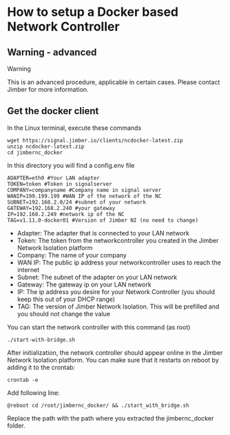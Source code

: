 # How to setup a Docker based Network Controller

## Warning - advanced

>[!WARNING]
> This is an advanced procedure, applicable in certain cases. Please contact Jimber for more information.

## Get the docker client
In the Linux terminal, execute these commands

```
wget https://signal.jimber.io/clients/ncdocker-latest.zip
unzip ncdocker-latest.zip
cd jimbernc_docker
```

In this directory you will find a config.env file

```
ADAPTER=eth0 #Your LAN adapter
TOKEN=token #Token in signalserver
COMPANY=companyname #Company name in signal server
WANIP=199.199.199 #WAN IP of the network of the NC
SUBNET=192.168.2.0/24 #subnet of your network
GATEWAY=192.168.2.240 #your gateway
IP=192.168.2.249 #network ip of the NC
TAG=v1.11.0-docker01 #Version of Jimber NI (no need to change)

```

- Adapter: The adapter that is connected to your LAN network
- Token: The token from the networkcontroller you created in the Jimber Network Isolation platform
- Company: The name of your company
- WAN IP: The public ip address your networkcontroller uses to reach the internet
- Subnet: The subnet of the adapter on your LAN network
- Gateway: The gateway ip on your LAN network
- IP: The ip address you desire for your Network Controller (you should keep this out of your DHCP range)
- TAG: The version of Jimber Network Isolation. This will be prefilled and you should not change the value


You can start the network controller with this command (as root)

```
./start-with-bridge.sh
```

After initialization, the network controller should appear online in the Jimber Network Isolation platform. You can make sure that it restarts on reboot by adding it to the crontab:

```
crontab -e
```

Add following line:

```
@reboot cd /root/jimbernc_docker/ && ./start_with_bridge.sh
```

Replace the path with the path where you extracted the jimbernc_docker folder.